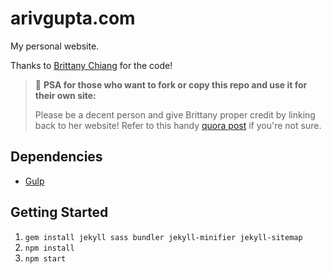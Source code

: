 # arivgupta.com

My personal website.

Thanks to [Brittany Chiang](http://github.com/bchiang7) for the code!

> 📢 **PSA for those who want to fork or copy this repo and use it for their own site:**
>
> Please be a decent person and give Brittany proper credit by linking back to her website! Refer to this handy [quora post](https://www.quora.com/Is-it-bad-to-copy-other-peoples-code) if you're not sure.

## Dependencies

- [Gulp](https://gulpjs.com/)

## Getting Started

1.  `gem install jekyll sass bundler jekyll-minifier jekyll-sitemap`
2.  `npm install`
3.  `npm start`
